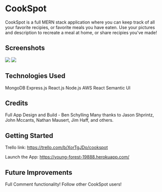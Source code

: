 # CookSpot
CookSpot is a full MERN stack application where you can keep track of all your favorite recipies, or favorite meals you have eaten. Use your pictures and description to recreate a meal at home, or share recipies you've made!
## Screenshots
<img src = https://i.imgur.com/IhgOUry.png>
<img src = https://i.imgur.com/4RVpqqh.png>


## Technologies Used
MongoDB
Express.js
React.js
Node.js
AWS
React Semantic UI
## Credits
Full App Design and Build - Ben Schylling 
Many thanks to Jason Shprintz, John Mccants, Nathan Mausert, Jim Haff, and others.

## Getting Started
Trello link: https://trello.com/b/XorTgJDo/cookspot

Launch the App: https://young-forest-19888.herokuapp.com/

## Future Improvements
Full Comment functionality!
Follow other CookSpot users!
